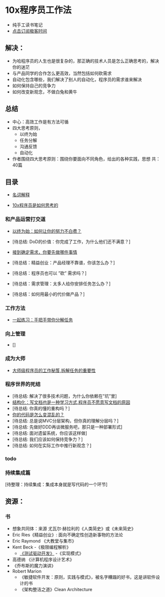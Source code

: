 # 10x程序员工作法

- 纯手工读书笔记
- [点击订阅极客时间](https://time.geekbang.org/column/intro/148)

## 解决：
- 为哈程序员的人生也是很复杂的，那正确的技术人员是怎么正确思考的，解决你的迷茫
- 与产品同学的合作怎么更高效，当然包括如何砍需求
- 自动化包含哪些，我们解决了别人的自动化，程序员的需求谁来解决
- 如何保持自己的竞争力
- 如何改变新观念，不做白兔和黄牛

## 总结
- 中心：高效工作是有方法可循
- 四大思考原则，
  - 以终为始  
  - 任务分解
  - 沟通反馈
  - 自动化
- 作者围绕四大思考原则：围绕你要面向不同角色，给出的各种实践，思想 共：40篇

## 目录
- [名词解释](https://github.com/liangxiong/liang.tech/blob/master/career/10_times/terminology.md)

- [10x程序员是如何思考的](https://github.com/liangxiong/liang.tech/blob/master/career/10_times/reflection.md)

### 和产品运营打交道
- [以终为始：如何让你的努力不白费？](https://github.com/liangxiong/liang.tech/blob/master/career/10_times/begin_with_the_end.md)

- [待总结: DoD的价值：你完成了工作，为什么他们还不满意？]

- [接到确定需求，你要先做哪件事情](https://github.com/liangxiong/liang.tech/blob/master/career/10_times/demand_todo.md)

- [待总结：精益创业：产品经理不靠谱，你该怎么办？]
- [待总结：程序员也可以 ”砍” 需求吗？]
- [待总结：需求管理：太多人给你安排任务怎么办？]
- [待总结：如何用最小的代价做产品？]

### 工作方法
- [一起练习：手把手带你分解任务](https://github.com/liangxiong/liang.tech/blob/master/career/10_times/task_detail)

### 向上管理
- []

### 成为大师
- [大师级程序员的工作秘笈,拆解任务的重要性](https://github.com/liangxiong/liang.tech/blob/master/career/10_times/work_secret.md)

### 程序世界的死结
- [待总结: 解决了很多技术问题，为什么你依赖在”坑”里]
- [结构化：写文档也是一种学习方式,程序员不愿意写文档的原因](https://github.com/liangxiong/liang.tech/blob/master/career/10_times/writing_doc.md)
- [待总结: 你真的懂的重构吗？]
- [你的代码是怎么变混乱的？](https://github.com/liangxiong/liang.tech/blob/master/career/10_times/code_confusion.md)
- [待总结: 总是说MVC分层架构，但你真的理解分层吗？]
- [待总结: 先做好DDD再谈微服务吧，那只是一种部署形式]
- [待总结: 面对遗留系统，你应该这样做]
- [待总结: 我们应该如何保持竞争力？]
- [待总结: 如何在实际工作中推行新观念？]


### todo
### 持续集成篇
[待整理：持续集成：集成本身就是写代码的一个环节]

## 资源：
### 书
- 想象共同体：来源 尤瓦尔·赫拉利的《人类简史》或《未来简史》
- Eric Ries《精益创业》: 面向不确定性创造新事物的方法论
- Eric Raymond 《大教堂与集市》
- Kent Beck
  -《极限编程解析》
  - [《测试驱动开发》](https://book.douban.com/subject/1230036/)
  -《实现模式》
- 高德纳 《计算机程序设计艺术》
- 《乔布斯的魔力演讲》
- Robert Marion
  - 《敏捷软件开发：原则，实践与模式》，被名字糟蹋的好书，这是讲软件设计的书
  - 《架构整洁之道》Clean Architecture

